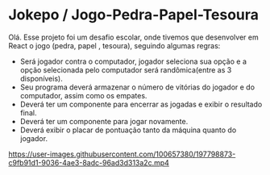 # Jokepo / Jogo-Pedra-Papel-Tesoura

Olá. Esse projeto foi um desafio escolar, onde tivemos que desenvolver em React o jogo (pedra, papel , tesoura), seguindo algumas regras:

- Será jogador contra o computador, jogador seleciona sua opção e a opção selecionada pelo computador será randômica(entre as 3 disponíveis).
- Seu programa deverá armazenar o número de vitórias do jogador e do computador, assim como os empates.
- Deverá ter um componente para encerrar as jogadas e exibir o resultado final.
- Deverá ter um componente para jogar novamente.
- Deverá exibir o placar de pontuação tanto da máquina quanto do jogador.

https://user-images.githubusercontent.com/100657380/197798873-c9fb91d1-9036-4ae3-8adc-96ad3d313a2c.mp4


